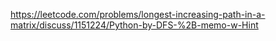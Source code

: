 https://leetcode.com/problems/longest-increasing-path-in-a-matrix/discuss/1151224/Python-by-DFS-%2B-memo-w-Hint